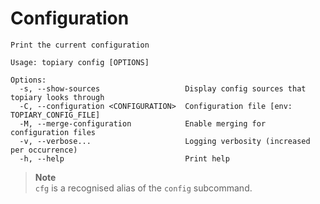 # Configuration

<!-- DO NOT REMOVE THE "usage:{start,end}" COMMENTS -->
<!-- usage:start -->
```
Print the current configuration

Usage: topiary config [OPTIONS]

Options:
  -s, --show-sources                   Display config sources that topiary looks through
  -C, --configuration <CONFIGURATION>  Configuration file [env: TOPIARY_CONFIG_FILE]
  -M, --merge-configuration            Enable merging for configuration files
  -v, --verbose...                     Logging verbosity (increased per occurrence)
  -h, --help                           Print help
```
<!-- usage:end -->

> **Note**\
> `cfg` is a recognised alias of the `config` subcommand.
